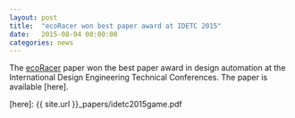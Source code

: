 ```yaml
---
layout: post
title:  "ecoRacer won best paper award at IDETC 2015"
date:   2015-08-04 00:00:00
categories: news
---
```

The [ecoRacer] paper won the best paper award in design automation at the International Design Engineering Technical Conferences. The paper is available [here].

[ecoRacer]: http://ecoracer.herokuapp.com
[here]: {{ site.url }}_papers/idetc2015game.pdf
